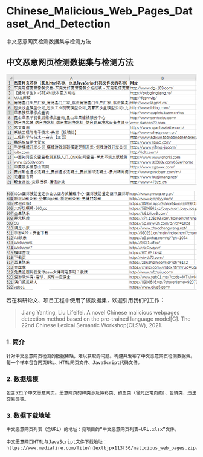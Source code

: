 # Chinese_Malicious_Web_Pages_Dataset_And_Detection
中文恶意网页检测数据集与检测方法

## 中文恶意网页检测数据集与检测方法

![中文恶意网页检测数据集列表1](https://github.com/JiangYanting/Chinese_Malicious_Web_Pages_Dataset_And_Detection/blob/main/%E4%B8%AD%E6%96%87%E6%81%B6%E6%84%8F%E7%BD%91%E9%A1%B5%E6%95%B0%E6%8D%AE%E5%88%97%E8%A1%A801.png)

![中文恶意网页检测数据集列表2](https://github.com/JiangYanting/Chinese_Malicious_Web_Pages_Dataset_And_Detection/blob/main/%E4%B8%AD%E6%96%87%E6%81%B6%E6%84%8F%E7%BD%91%E9%A1%B5%E6%95%B0%E6%8D%AE%E5%88%97%E8%A1%A802.png)

若在科研论文、项目工程中使用了该数据集，欢迎引用我们的工作：
> Jiang Yanting, Liu Lifeifei. A novel Chinese malicious webpages detection method based on the pre-trained language model[C]. The 22nd Chinese Lexical Semantic Workshop(CLSW), 2021.
   
   

### 1. 简介
    
    针对中文恶意网页检测的数据稀缺，难以获取的问题。构建并发布了中文恶意网页检测数据集。
    每一个样本包含网页URL、HTML网页文件、JavaScript代码文件。

### 2. 数据规模
    
    包含521个中文恶意网页。恶意网页的种类涉及博彩类、钓鱼类（冒充正常页面）、色情类、违法交易类等。

### 3. 数据下载地址
    中文恶意网页列表（含URL）的地址：见项目的“中文恶意网页列表+URL.xlsx”文件。
    
    中文恶意网页HTML与JavaScript文件下载地址：https://www.mediafire.com/file/n1exlbjpx113f56/malicious_web_pages.zip/file
